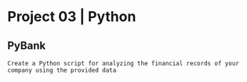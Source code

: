 # Project 03 | Python

  ## PyBank

    Create a Python script for analyzing the financial records of your company using the provided data